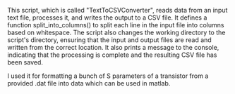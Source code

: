 This script, which is called "TextToCSVConverter", reads data from an input text file, processes it, and writes the output to a CSV file. It defines a function split_into_columns() to split each line in the input file into columns based on whitespace. The script also changes the working directory to the script's directory, ensuring that the input and output files are read and written from the correct location. It also prints a message to the console, indicating that the processing is complete and the resulting CSV file has been saved.

I used it for formatting a bunch of S parameters of a transistor from a provided .dat file into data which can be used in matlab.

